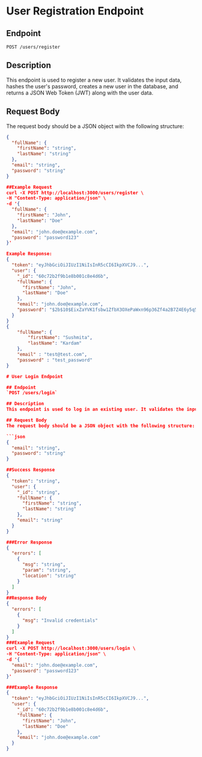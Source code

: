 # User Registration Endpoint

## Endpoint
`POST /users/register`

## Description
This endpoint is used to register a new user. It validates the input data, hashes the user's password, creates a new user in the database, and returns a JSON Web Token (JWT) along with the user data.

## Request Body
The request body should be a JSON object with the following structure:

```json
{
  "fullName": {
    "firstName": "string",
    "lastName": "string"
  },
  "email": "string",
  "password": "string"
}

##Example Request
curl -X POST http://localhost:3000/users/register \
-H "Content-Type: application/json" \
-d '{
  "fullName": {
    "firstName": "John",
    "lastName": "Doe"
  },
  "email": "john.doe@example.com",
  "password": "password123"
}'

Example Response:
{
  "token": "eyJhbGciOiJIUzI1NiIsInR5cCI6IkpXVCJ9...",
  "user": {
    "_id": "60c72b2f9b1e8b001c8e4d6b",
    "fullName": {
      "firstName": "John",
      "lastName": "Doe"
    },
    "email": "john.doe@example.com",
    "password": "$2b$10$EixZaYVK1fsbw1ZfbX3OXePaWxn96p36Zf4a2B7Z4E6y5q5q5q5q5"
  }
}
{
    "fullName": {
        "firstName": "Sushmita",
        "lastName": "Kardam"
    },
    "email" : "test@test.com",
    "password" : "test_password"
}

# User Login Endpoint

## Endpoint
`POST /users/login`

## Description
This endpoint is used to log in an existing user. It validates the input data, checks the user's credentials, and returns a JSON Web Token (JWT) along with the user data.

## Request Body
The request body should be a JSON object with the following structure:

```json
{
  "email": "string",
  "password": "string"
}

##Success Response
{
  "token": "string",
  "user": {
    "_id": "string",
    "fullName": {
      "firstName": "string",
      "lastName": "string"
    },
    "email": "string"
  }
}

###Error Response
{
  "errors": [
    {
      "msg": "string",
      "param": "string",
      "location": "string"
    }
  ]
}
##Response Body
{
  "errors": [
    {
      "msg": "Invalid credentials"
    }
  ]
}
###Example Request
curl -X POST http://localhost:3000/users/login \
-H "Content-Type: application/json" \
-d '{
  "email": "john.doe@example.com",
  "password": "password123"
}'

###Example Response
{
  "token": "eyJhbGciOiJIUzI1NiIsInR5cCI6IkpXVCJ9...",
  "user": {
    "_id": "60c72b2f9b1e8b001c8e4d6b",
    "fullName": {
      "firstName": "John",
      "lastName": "Doe"
    },
    "email": "john.doe@example.com"
  }
}